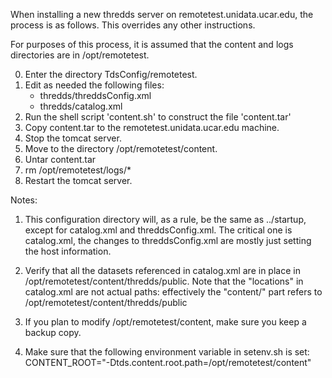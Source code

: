 When installing a new thredds server on
remotetest.unidata.ucar.edu, the process is as follows.
This overrides any other instructions.

For purposes of this process, it is assumed that the content and logs
directories are in /opt/remotetest.

0. Enter the directory TdsConfig/remotetest.
1. Edit as needed the following files:
   * thredds/threddsConfig.xml
   * thredds/catalog.xml
2. Run the shell script 'content.sh' to construct the file
   'content.tar'
3. Copy content.tar to the remotetest.unidata.ucar.edu machine.
4. Stop the tomcat server.
5. Move to the directory /opt/remotetest/content.
6. Untar content.tar
7. rm /opt/remotetest/logs/*
8. Restart the tomcat server.

Notes:

1. This configuration directory will, as a rule, be the same as ../startup,
   except for catalog.xml and threddsConfig.xml. The critical one is
   catalog.xml, the changes to threddsConfig.xml are mostly just setting
   the host information.

2. Verify that all the datasets referenced in catalog.xml
   are in place in /opt/remotetest/content/thredds/public.
   Note that the "locations" in catalog.xml are not actual paths:
   effectively the "content/" part refers to
	/opt/remotetest/content/thredds/public

3. If you plan to modify /opt/remotetest/content, make sure
   you keep a backup copy.

4. Make sure that the following environment variable in setenv.sh is set:
     CONTENT_ROOT="-Dtds.content.root.path=/opt/remotetest/content"
  
